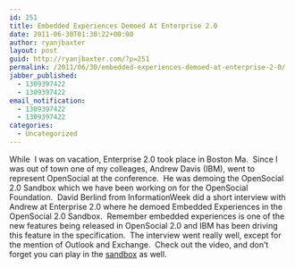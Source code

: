 ```yaml
---
id: 251
title: Embedded Experiences Demoed At Enterprise 2.0
date: 2011-06-30T01:30:22+00:00
author: ryanjbaxter
layout: post
guid: http://ryanjbaxter.com/?p=251
permalink: /2011/06/30/embedded-experiences-demoed-at-enterprise-2-0/
jabber_published:
  - 1309397422
  - 1309397422
email_notification:
  - 1309397422
  - 1309397422
categories:
  - Uncategorized
---
```

While  I was on vacation, Enterprise 2.0 took place in Boston Ma.  Since I was out of town one of my colleages, Andrew Davis (IBM), went to represent OpenSocial at the conference.  He was demoing the OpenSocial 2.0 Sandbox which we have been working on for the OpenSocial Foundation.  David Berlind from InformationWeek did a short interview with Andrew at Enterprise 2.0 where he demoed Embedded Experiences in the OpenSocial 2.0 Sandbox.  Remember embedded experiences is one of the new features being released in OpenSocial 2.0 and IBM has been driving this feature in the specification.  The interview went really well, except for the mention of Outlook and Exchange.  Check out the video, and don&#8217;t forget you can play in the <a title="OpenSocial 2.0 Sandbox" href="http://sandbox.opensocial2.org:8080/collabapp/index.html" target="_blank">sandbox</a> as well.

&nbsp;

<span class="youtube"></span>